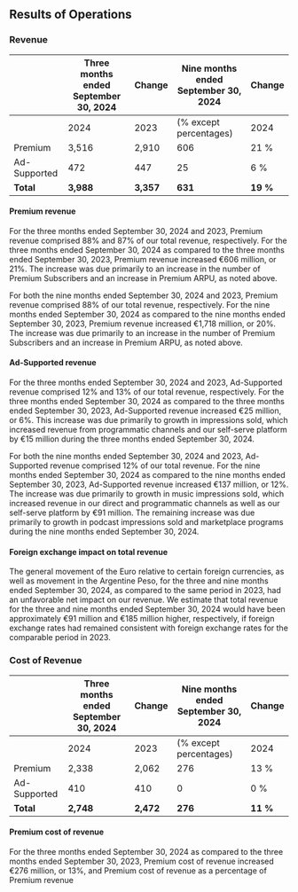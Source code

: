 ## Results of Operations

### Revenue

|                                   | Three months ended September 30, 2024 | Change | Nine months ended September 30, 2024 | Change |
|-----------------------------------|---------------------------------------|--------|-------------------------------------|--------|
|                                   | 2024  | 2023  | (% except percentages)             | 2024   | 2023    |                                      |        |
| Premium                           | 3,516 | 2,910 | 606   | 21 % | 10,114 | 8,396  | 1,718 | 20 % |
| Ad-Supported                      | 472   | 447   | 25    | 6 %  | 1,317  | 1,180  | 137   | 12 % |
| **Total**                         | **3,988** | **3,357** | **631**   | **19 %** | **11,431** | **9,576**  | **1,855** | **19 %** |

#### Premium revenue

For the three months ended September 30, 2024 and 2023, Premium revenue comprised 88% and 87% of our total revenue, respectively. For the three months ended September 30, 2024 as compared to the three months ended September 30, 2023, Premium revenue increased €606 million, or 21%. The increase was due primarily to an increase in the number of Premium Subscribers and an increase in Premium ARPU, as noted above.

For both the nine months ended September 30, 2024 and 2023, Premium revenue comprised 88% of our total revenue, respectively. For the nine months ended September 30, 2024 as compared to the nine months ended September 30, 2023, Premium revenue increased €1,718 million, or 20%. The increase was due primarily to an increase in the number of Premium Subscribers and an increase in Premium ARPU, as noted above.

#### Ad-Supported revenue

For the three months ended September 30, 2024 and 2023, Ad-Supported revenue comprised 12% and 13% of our total revenue, respectively. For the three months ended September 30, 2024 as compared to the three months ended September 30, 2023, Ad-Supported revenue increased €25 million, or 6%. This increase was due primarily to growth in impressions sold, which increased revenue from programmatic channels and our self-serve platform by €15 million during the three months ended September 30, 2024.

For both the nine months ended September 30, 2024 and 2023, Ad-Supported revenue comprised 12% of our total revenue. For the nine months ended September 30, 2024 as compared to the nine months ended September 30, 2023, Ad-Supported revenue increased €137 million, or 12%. The increase was due primarily to growth in music impressions sold, which increased revenue in our direct and programmatic channels as well as our self-serve platform by €91 million. The remaining increase was due primarily to growth in podcast impressions sold and marketplace programs during the nine months ended September 30, 2024.

#### Foreign exchange impact on total revenue

The general movement of the Euro relative to certain foreign currencies, as well as movement in the Argentine Peso, for the three and nine months ended September 30, 2024, as compared to the same period in 2023, had an unfavorable net impact on our revenue. We estimate that total revenue for the three and nine months ended September 30, 2024 would have been approximately €91 million and €185 million higher, respectively, if foreign exchange rates had remained consistent with foreign exchange rates for the comparable period in 2023.

### Cost of Revenue

|                   | Three months ended September 30, 2024 | Change | Nine months ended September 30, 2024 | Change |
|-------------------|---------------------------------------|--------|-------------------------------------|--------|
|                   | 2024  | 2023  | (% except percentages)             | 2024   | 2023    |                                      |        |
| Premium           | 2,338 | 2,062 | 276   | 13 % | 6,906  | 5,983  | 923   | 15 % |
| Ad-Supported      | 410   | 410   | 0     | 0 %  | 1,169  | 1,176  | (7)   | (1)%  |
| **Total**         | **2,748** | **2,472** | **276**   | **11 %** | **8,075**  | **7,159**  | **916**  | **13 %** |

#### Premium cost of revenue

For the three months ended September 30, 2024 as compared to the three months ended September 30, 2023, Premium cost of revenue increased €276 million, or 13%, and Premium cost of revenue as a percentage of Premium revenue